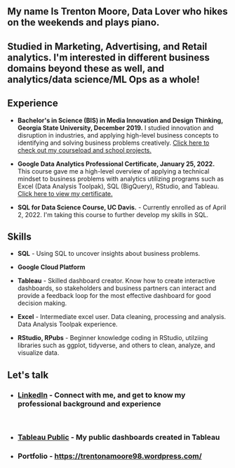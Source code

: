 ## My name Is Trenton Moore, Data Lover who hikes on the weekends and plays piano.

## Studied in Marketing, Advertising, and Retail analytics. I'm interested in different business domains beyond these as well, and analytics/data science/ML Ops as a whole!

## Experience
* **Bachelor's in Science (BIS) in Media Innovation and Design Thinking, Georgia State University, December 2019.** I studied innovation and disruption in industries, and applying high-level business concepts to identifying and solving business problems creatively. [Click here to check out my courseload and school projects.](https://wordpress.com/page/trentonamoore98.wordpress.com/235)
&nbsp;


* **Google Data Analytics Professional Certificate, January 25, 2022.** This course gave me a high-level overview of applying a technical mindset to business problems with analytics utilizing programs such as Excel (Data Analysis Toolpak), SQL (BigQuery), RStudio, and Tableau. [Click here to view my certificate.](https://trentonamoore98.wordpress.com/google-data-analytics-certificate-learning-log-trenton-moore/)
* **SQL for Data Science Course, UC Davis.** - Currently enrolled as of April 2, 2022. I'm taking this course to further develop my skills in SQL. 


## Skills

* **SQL** - Using SQL to uncover insights about business problems.
&nbsp;


* **Google Cloud Platform**

* **Tableau** - Skilled dashboard creator. Know how to create interactive dashboards, so stakeholders and business partners can interact and provide a feedback loop for the most effective dashboard for good decision making.
* **Excel** - Intermediate excel user. Data cleaning, processing and analysis. Data Analysis Toolpak experience. 
* **RStudio, RPubs** - Beginner knowledge coding in RStudio, utilziing libraries such as ggplot, tidyverse, and others to clean, analyze, and visualize data. 


## Let's talk

* ### [LinkedIn](https://www.linkedin.com/in/tmtrentmoore/) - Connect with me, and get to know my professional background and experience

&nbsp;


* ### [Tableau Public](https://public.tableau.com/profile/trenton.moore4482#!/?newProfile=&activeTab=0) - My public dashboards created in Tableau
* ### Portfolio - https://trentonamoore98.wordpress.com/




